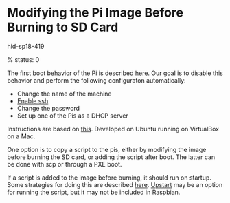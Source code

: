 # Modifying the Pi Image Before Burning to SD Card

hid-sp18-419

% status: 0

The first boot behavior of the Pi is described 
[here](https://elinux.org/RPi_raspi-config#First-boot_activity).
Our goal is to disable this behavior and perform the following configuraton 
automatically:
- Change the name of the machine
- [Enable ssh](https://www.raspberrypi.org/documentation/remote-access/ssh/)
- Change the password
- Set up one of the Pis as a DHCP server

Instructions are based on 
[this](http://blog.videgro.net/2015/11/modify-disk-image-raspbian/). 
Developed on Ubuntu running on VirtualBox on a Mac.

One option is to copy a script to the pis, either by modifying the image 
before burning the SD card, or adding the script after boot. The latter 
can be done with scp or through a PXE boot. 

If a script is added to the image before burning, it should run on startup. 
Some strategies for doing this are described 
[here](xhttps://askubuntu.com/questions/814/how-to-run-scripts-on-start-up). 
[Upstart](http://upstart.ubuntu.com/cookbook/#task-job) may be an option 
for running the script, but it may not be included in Raspbian.

